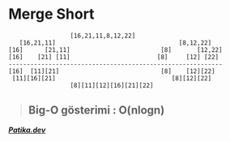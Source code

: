 # Merge Short

```  
                 [16,21,11,8,12,22]
   [16,21,11]                                  [8,12,22]
[16]      [21,11]                         [8]       [12,22]
[16]    [21] [11]                        [8]     [12] [22]
-----------------------------------------------------------
[16]  [11][21]                            [8]    [12][22]
 [11][16][21]                                [8][12][22]
                 [8][11][12][16][21][22]
 ```

 >## Big-O gösterimi : O(nlogn)



 ***[Patika.dev](https://www.patika.dev/tr)***